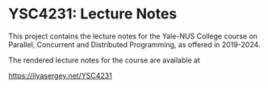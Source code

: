 # YSC4231: Lecture Notes

This project contains the lecture notes for the Yale-NUS College course on
Parallel, Concurrent and Distributed Programming, as offered in 2019-2024. 

The rendered lecture notes for the course are available at

https://ilyasergey.net/YSC4231
